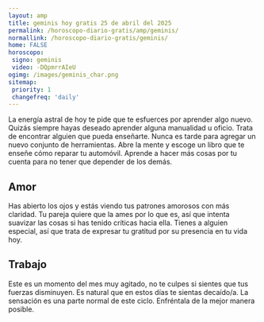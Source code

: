 ```yaml
---
layout: amp
title: geminis hoy gratis 25 de abril del 2025 
permalink: /horoscopo-diario-gratis/amp/geminis/
normallink: /horoscopo-diario-gratis/geminis/
home: FALSE
horoscopo:
 signo: geminis
 video: -DQpmrrAIeU
ogimg: /images/geminis_char.png
sitemap:
 priority: 1
 changefreq: 'daily'
---
```



La energía astral de hoy te pide que te esfuerces por aprender algo nuevo. Quizás siempre hayas deseado aprender alguna manualidad u oficio. Trata de encontrar alguien que pueda enseñarte. Nunca es tarde para agregar un nuevo conjunto de herramientas. Abre la mente y escoge un libro que te enseñe cómo reparar tu automóvil. Aprende a hacer más cosas por tu cuenta para no tener que depender de los demás.

## Amor

Has abierto los ojos y estás viendo tus patrones amorosos con más claridad. Tu pareja quiere que la ames por lo que es, así que intenta suavizar las cosas si has tenido críticas hacia ella. Tienes a alguien especial, así que trata de expresar tu gratitud por su presencia en tu vida hoy.

## Trabajo

Este es un momento del mes muy agitado, no te culpes si sientes que tus fuerzas disminuyen. Es natural que en estos días te sientas decaído/a. La sensación es una parte normal de este ciclo. Enfréntala de la mejor manera posible.